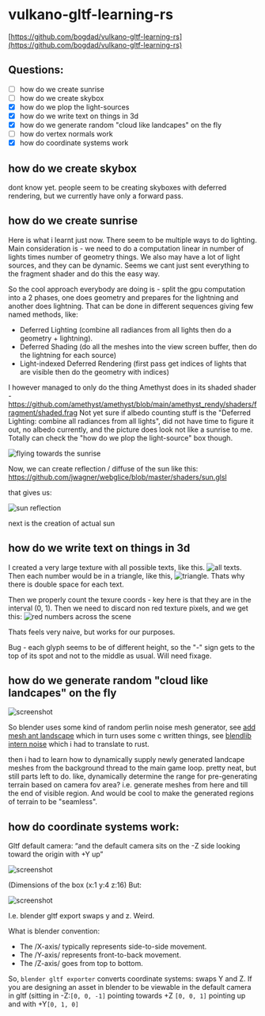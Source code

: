# vulkano-gltf-learning-rs
[https://github.com/bogdad/vulkano-gltf-learning-rs](https://github.com/bogdad/vulkano-gltf-learning-rs)

## Questions:



- [ ] how do we create sunrise
- [ ] how do we create skybox
- [x] how do we plop the light-sources
- [x] how do we write text on things in 3d
- [x] how do we generate random "cloud like landcapes" on the fly
- [ ] how do vertex normals work
- [x] how do coordinate systems work

## how do we create skybox

dont know yet.
people seem to be creating skyboxes with deferred rendering, but we currently have only a forward pass.

## how do we create sunrise

Here is what i learnt just now.
There seem to be multiple ways to do lighting. Main consideration is - we need to do a computation linear in number of lights times number of geometry things. We also may have a lot of light sources, and they can be dynamic. Seems we cant just sent everything to the fragment shader and do this the easy way.

So the cool approach everybody are doing is - split the gpu computation into a 2 phases, one does geometry and prepares for the lightning and another does lightning. That can be done in different sequences giving few named methods, like:

- Deferred Lighting (combine all radiances from all lights then do a geometry + lightning).
- Deferred Shading (do all the meshes into the view screen buffer, then do the lightning for each source)
- Light-indexed Deferred Rendering (first pass get indices of lights that are visible then do the geometry with indices)

I however managed to only do the thing Amethyst does in its shaded shader - https://github.com/amethyst/amethyst/blob/main/amethyst_rendy/shaders/fragment/shaded.frag
Not yet sure if albedo counting stuff is the "Deferred Lighting: combine all radiances from all lights", did not have time to figure it out, no albedo currently, and the picture does look not like a sunrise to me. Totally can check the "how do we plop the light-source" box though.

![flying towards the sunrise](./images/8.png)

Now, we can create reflection / diffuse of the sun like this:
https://github.com/jwagner/webglice/blob/master/shaders/sun.glsl

that gives us:

![sun reflection](./images/9.png)

next is the creation of actual sun

## how do we write text on things in 3d

I created a very large texture with all possible texts, like this.
![all texts](./images/6.png). 
Then each number would be in a triangle, like this, ![triangle](./images/7.png).
Thats why there is double space for each text.

Then we properly count the texure coords - key here is that they are in the interval (0, 1).
Then we need to discard non red texture pixels, and we get this:
![red numbers across the scene](./images/5.png)

Thats feels very naive, but works for our purposes.

Bug - each glyph seems to be of different height, so the "-" sign gets to the top of its spot and not to the middle as usual. Will need fixage.

## how do we generate random "cloud like landcapes" on the fly

![screenshot](./images/4.png)

So blender uses some kind of random perlin noise mesh generator, see [add mesh ant landscape](https://github.com/sftd/blender-addons/blob/master/add_mesh_ant_landscape.py) which in turn uses some c written things, see [blendlib intern noise](https://github.com/blender/blender/blob/594f47ecd2d5367ca936cf6fc6ec8168c2b360d0/source/blender/blenlib/intern/noise.c#L1462)
which i had to translate to rust.

then i had to learn how to dynamically supply newly generated landcape meshes from the background thread to the main game loop. pretty neat, but still parts left to do. like, dynamically determine the range for pre-generating terrain based on camera fov area? i.e. generate meshes from here and till the end of visible region. And would be cool to make the generated regions of terrain to be "seamless".

## how do coordinate systems work:
Gltf default camera: “and the default camera sits on the -Z side looking toward the origin with +Y up”

![screenshot](./images/2.png)

(Dimensions of the box (x:1 y:4 z:16)
But:

![screenshot](./images/3.png)

I.e. blender gltf export swaps y and z. Weird.

What is blender convention:
* The /X-axis/ typically represents side-to-side movement.
* The /Y-axis/ represents front-to-back movement.
* The /Z-axis/ goes from top to bottom.

So, `blender gltf exporter` converts coordinate systems: swaps Y and Z. 
If you are designing an asset in blender to be viewable in the default camera in gltf (sitting in -Z:`[0, 0, -1]` pointing towards +Z `[0, 0, 1]` pointing up and with +Y`[0, 1, 0]`
